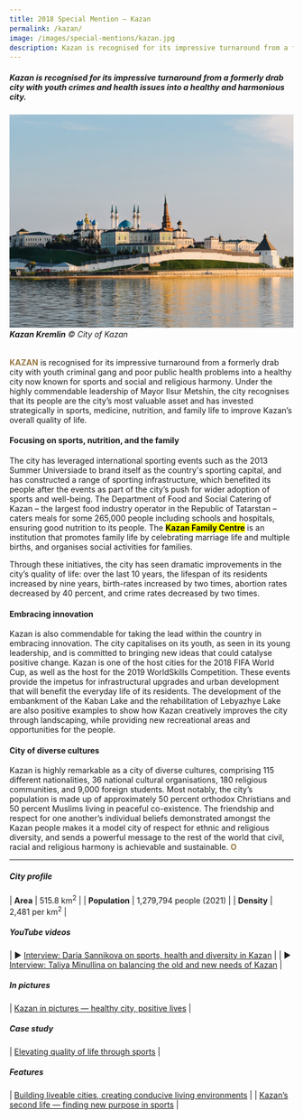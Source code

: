 ```yaml
---
title: 2018 Special Mention — Kazan
permalink: /kazan/
image: /images/special-mentions/kazan.jpg
description: Kazan is recognised for its impressive turnaround from a formerly drab city with youth crimes and health issues into a healthy and harmonious city.
---
```


##### Kazan is recognised for its impressive turnaround from a formerly drab city with youth crimes and health issues into a healthy and harmonious city.

###### ![Kazan Kremlin](/images/special-mentions/kazan.jpg)**Kazan Kremlin** © City of Kazan

<b><font color="#967942">KAZAN</font></b> is recognised for its impressive turnaround from a formerly drab city with youth criminal gang and poor public health problems into a healthy city now known for sports and social and religious harmony. Under the highly commendable leadership of Mayor Ilsur Metshin, the city recognises that its people are the city’s most valuable asset and has invested strategically in sports, medicine, nutrition, and family life to improve Kazan’s overall quality of life. 

#### **Focusing on sports, nutrition, and the family**

The city has leveraged international sporting events such as the 2013 Summer Universiade to brand itself as the country's sporting capital, and has constructed a range of sporting infrastructure, which benefited its people after the events as part of the city’s push for wider adoption of sports and well-being. The Department of Food and Social Catering of Kazan – the largest food industry operator in the Republic of Tatarstan – caters meals for some 265,000 people including schools and hospitals, ensuring good nutrition to its people. The **<mark>Kazan Family Centre</mark>** is an institution that promotes family life by celebrating marriage life and multiple births, and organises social activities for families. 

Through these initiatives, the city has seen dramatic improvements in the city’s quality of life: over the last 10 years, the lifespan of its residents increased by nine years, birth-rates increased by two times, abortion rates decreased by 40 percent, and crime rates decreased by two times. 

#### **Embracing innovation**

Kazan is also commendable for taking the lead within the country in embracing innovation. The city capitalises on its youth, as seen in its young leadership, and is committed to bringing new ideas that could catalyse positive change. Kazan is one of the host cities for the 2018 FIFA World Cup, as well as the host for the 2019 WorldSkills Competition. These events provide the impetus for infrastructural upgrades and urban development that will benefit the everyday life of its residents. The development of the embankment of the Kaban Lake and the rehabilitation of Lebyazhye Lake are also positive examples to show how Kazan creatively improves the city through landscaping, while providing new recreational areas and opportunities for the people. 

#### **City of diverse cultures**

Kazan is highly remarkable as a city of diverse cultures, comprising 115 different nationalities, 36 national cultural organisations, 180 religious communities, and 9,000 foreign students. Most notably, the city’s population is made up of approximately 50 percent orthodox Christians and 50 percent Muslims living in peaceful co-existence. The friendship and respect for one another’s individual beliefs demonstrated amongst the Kazan people makes it a model city of respect for ethnic and religious diversity, and sends a powerful message to the rest of the world that civil, racial and religious harmony is achievable and sustainable. **<font color="#967942">O</font>** 

---

##### **City profile** 

| **Area** | 515.8 km<sup>2</sup> |
| **Population** | 1,279,794 people (2021) | 
| **Density** | 2,481 per km<sup>2</sup> |

##### **YouTube videos** 

| ▶️ [Interview: Daria Sannikova on sports, health and diversity in Kazan](https://youtu.be/YFreQgCcH0Y) |
| ▶️ [Interview: Taliya Minullina on balancing the old and new needs of Kazan](https://youtu.be/Oof5H0VZcKU) |

##### **In pictures** 

| [Kazan in pictures — healthy city, positive lives](/resources/in-pictures/kazan/) |

##### **Case study** 

| [Elevating quality of life through sports](/resources/case-studies/kazan-sports/) |

##### **Features** 

| [Building liveable cities, creating conducive living environments](/resources/features/building-liveable-cities/) |
| [Kazan’s second life — finding new purpose in sports](/resources/features/kazan-second-life/) |
